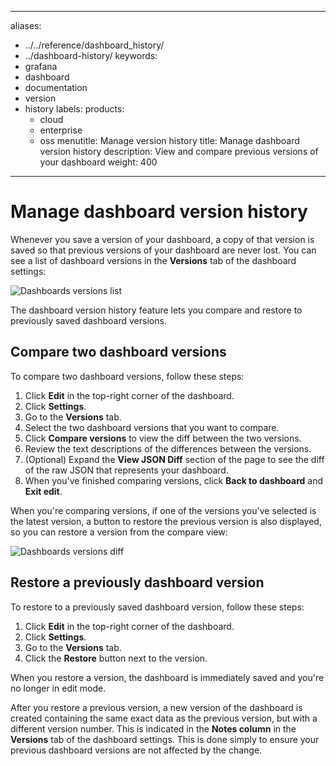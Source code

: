 -----

aliases:

- ../../reference/dashboard\_history/
- ../dashboard-history/
  keywords:
- grafana
- dashboard
- documentation
- version
- history
  labels:
  products:
  - cloud
  - enterprise
  - oss
    menutitle: Manage version history
    title: Manage dashboard version history
    description: View and compare previous versions of your dashboard
    weight: 400

-----

# Manage dashboard version history

Whenever you save a version of your dashboard, a copy of that version is saved so that previous versions of your dashboard are never lost. You can see a list of dashboard versions in the **Versions** tab of the dashboard settings:

![Dashboards versions list](/media/docs/grafana/dashboards/screenshot-dashboard-version-list-11.2.png)

The dashboard version history feature lets you compare and restore to previously saved dashboard versions.

## Compare two dashboard versions

To compare two dashboard versions, follow these steps:

1. Click **Edit** in the top-right corner of the dashboard.
2. Click **Settings**.
3. Go to the **Versions** tab.
4. Select the two dashboard versions that you want to compare.
5. Click **Compare versions** to view the diff between the two versions.
6. Review the text descriptions of the differences between the versions.
7. (Optional) Expand the **View JSON Diff** section of the page to see the diff of the raw JSON that represents your dashboard.
8. When you've finished comparing versions, click **Back to dashboard** and **Exit edit**.

When you're comparing versions, if one of the versions you've selected is the latest version, a button to restore the previous version is also displayed, so you can restore a version from the compare view:

![Dashboards versions diff](/media/docs/grafana/dashboards/screenshot-dashboard-compare-versions-restore-11.2.png)

## Restore a previously dashboard version

To restore to a previously saved dashboard version, follow these steps:

1. Click **Edit** in the top-right corner of the dashboard.
2. Click **Settings**.
3. Go to the **Versions** tab.
4. Click the **Restore** button next to the version.

When you restore a version, the dashboard is immediately saved and you're no longer in edit mode.

After you restore a previous version, a new version of the dashboard is created containing the same exact data as the previous version, but with a different version number. This is indicated in the **Notes column** in the **Versions** tab of the dashboard settings. This is done simply to ensure your previous dashboard versions are not affected by the change.
